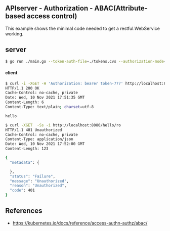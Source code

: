 ## APIserver - Authorization - ABAC(Attribute-based access control)

This example shows the minimal code needed to get a restful.WebService working.

## server
```sh
$ go run ./main.go --token-auth-file=./tokens.cvs --authorization-mode=ABAC  --authorization-policy-file=./abac.json
```


#### client

```sh
$ curl -i -XGET -H 'Authorization: bearer token-777' http://localhost:8080/hello/ro
HTTP/1.1 200 OK
Cache-Control: no-cache, private
Date: Wed, 10 Nov 2021 17:51:35 GMT
Content-Length: 6
Content-Type: text/plain; charset=utf-8

hello
```

```sh
$ curl -XGET  -Ss -i http://localhost:8080/hello/ro
HTTP/1.1 401 Unauthorized
Cache-Control: no-cache, private
Content-Type: application/json
Date: Wed, 10 Nov 2021 17:52:00 GMT
Content-Length: 123

{
  "metadata": {

  },
  "status": "Failure",
  "message": "Unauthorized",
  "reason": "Unauthorized",
  "code": 401
}
```

## References
- https://kubernetes.io/docs/reference/access-authn-authz/abac/

